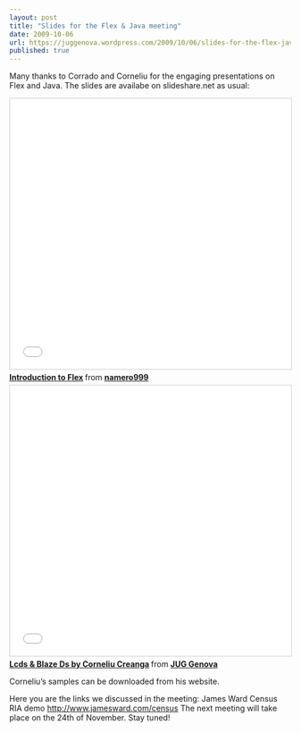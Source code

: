 ```yaml
---
layout: post
title: "Slides for the Flex & Java meeting"
date: 2009-10-06
url: https://juggenova.wordpress.com/2009/10/06/slides-for-the-flex-java-meeting/
published: true 
---
```


Many thanks to Corrado and Corneliu for the engaging presentations on Flex and Java. The slides are availabe on slideshare.net as usual: 

<iframe src="//www.slideshare.net/slideshow/embed_code/key/trP3ao3cfjQpjE" width="595" height="485" frameborder="0" marginwidth="0" marginheight="0" scrolling="no" style="border:1px solid #CCC; border-width:1px; margin-bottom:5px; max-width: 100%;" allowfullscreen> </iframe> <div style="margin-bottom:5px"> <strong> <a href="//www.slideshare.net/slideshow/introduction-to-flex/2089215" title="Introduction to Flex" target="_blank">Introduction to Flex</a> </strong> from <strong><a href="//www.slideshare.net/namero999" target="_blank">namero999</a></strong> </div>


<iframe src="//www.slideshare.net/slideshow/embed_code/key/6pSaanIiJ6wpaz" width="595" height="485" frameborder="0" marginwidth="0" marginheight="0" scrolling="no" style="border:1px solid #CCC; border-width:1px; margin-bottom:5px; max-width: 100%;" allowfullscreen> </iframe> <div style="margin-bottom:5px"> <strong> <a href="//www.slideshare.net/juggenova/lcds-blaze-ds" title="Lcds &amp; Blaze Ds by Corneliu Creanga" target="_blank">Lcds &amp; Blaze Ds by Corneliu Creanga</a> </strong> from <strong><a href="//www.slideshare.net/juggenova" target="_blank">JUG Genova</a></strong> </div>

Corneliu’s samples can be downloaded from his website. 

Here you are the links we discussed in the meeting: James Ward Census RIA demo http://www.jamesward.com/census The next meeting will take place on the 24th of November. Stay tuned! 

